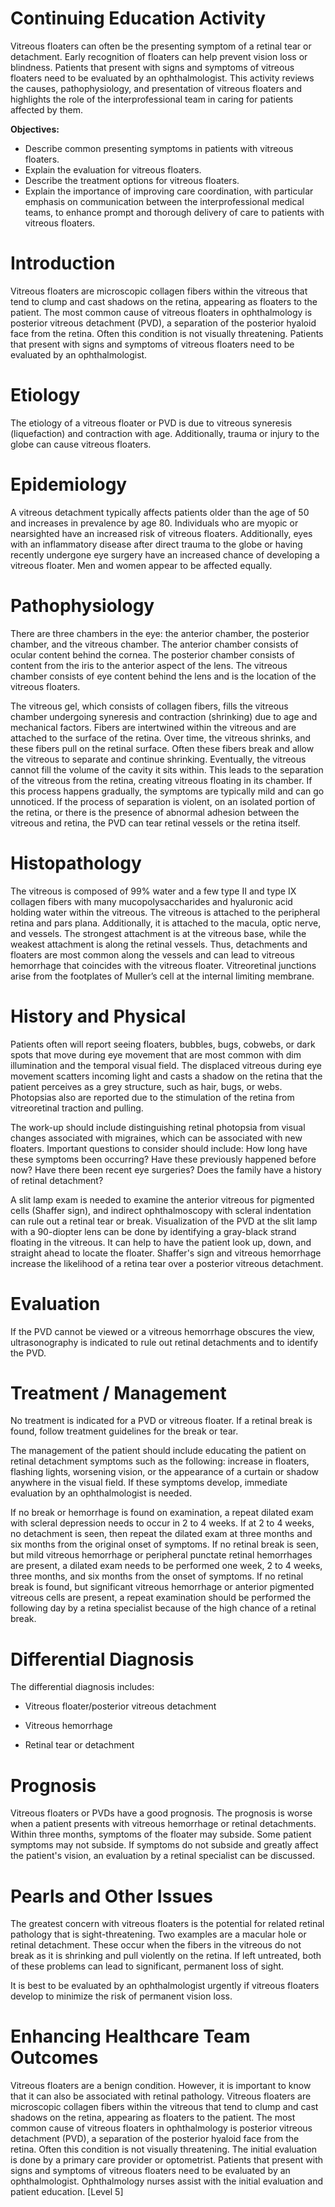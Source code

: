 # Continuing Education Activity

Vitreous floaters can often be the presenting symptom of a retinal tear or detachment. Early recognition of floaters can help prevent vision loss or blindness. Patients that present with signs and symptoms of vitreous floaters need to be evaluated by an ophthalmologist. This activity reviews the causes, pathophysiology, and presentation of vitreous floaters and highlights the role of the interprofessional team in caring for patients affected by them.

**Objectives:**
- Describe common presenting symptoms in patients with vitreous floaters. 
- Explain the evaluation for vitreous floaters.
- Describe the treatment options for vitreous floaters.
- Explain the importance of improving care coordination, with particular emphasis on communication between the interprofessional medical teams, to enhance prompt and thorough delivery of care to patients with vitreous floaters.

# Introduction

Vitreous floaters are microscopic collagen fibers within the vitreous that tend to clump and cast shadows on the retina, appearing as floaters to the patient. The most common cause of vitreous floaters in ophthalmology is posterior vitreous detachment (PVD), a separation of the posterior hyaloid face from the retina. Often this condition is not visually threatening. Patients that present with signs and symptoms of vitreous floaters need to be evaluated by an ophthalmologist.

# Etiology

The etiology of a vitreous floater or PVD is due to vitreous syneresis (liquefaction) and contraction with age. Additionally, trauma or injury to the globe can cause vitreous floaters.

# Epidemiology

A vitreous detachment typically affects patients older than the age of 50 and increases in prevalence by age 80. Individuals who are myopic or nearsighted have an increased risk of vitreous floaters. Additionally, eyes with an inflammatory disease after direct trauma to the globe or having recently undergone eye surgery have an increased chance of developing a vitreous floater. Men and women appear to be affected equally.

# Pathophysiology

There are three chambers in the eye: the anterior chamber, the posterior chamber, and the vitreous chamber. The anterior chamber consists of ocular content behind the cornea. The posterior chamber consists of content from the iris to the anterior aspect of the lens. The vitreous chamber consists of eye content behind the lens and is the location of the vitreous floaters.

The vitreous gel, which consists of collagen fibers, fills the vitreous chamber undergoing syneresis and contraction (shrinking) due to age and mechanical factors. Fibers are intertwined within the vitreous and are attached to the surface of the retina. Over time, the vitreous shrinks, and these fibers pull on the retinal surface. Often these fibers break and allow the vitreous to separate and continue shrinking. Eventually, the vitreous cannot fill the volume of the cavity it sits within. This leads to the separation of the vitreous from the retina, creating vitreous floating in its chamber. If this process happens gradually, the symptoms are typically mild and can go unnoticed. If the process of separation is violent, on an isolated portion of the retina, or there is the presence of abnormal adhesion between the vitreous and retina, the PVD can tear retinal vessels or the retina itself.

# Histopathology

The vitreous is composed of 99% water and a few type II and type IX collagen fibers with many mucopolysaccharides and hyaluronic acid holding water within the vitreous. The vitreous is attached to the peripheral retina and pars plana. Additionally, it is attached to the macula, optic nerve, and vessels. The strongest attachment is at the vitreous base, while the weakest attachment is along the retinal vessels. Thus, detachments and floaters are most common along the vessels and can lead to vitreous hemorrhage that coincides with the vitreous floater. Vitreoretinal junctions arise from the footplates of Muller’s cell at the internal limiting membrane.

# History and Physical

Patients often will report seeing floaters, bubbles, bugs, cobwebs, or dark spots that move during eye movement that are most common with dim illumination and the temporal visual field. The displaced vitreous during eye movement scatters incoming light and casts a shadow on the retina that the patient perceives as a grey structure, such as hair, bugs, or webs. Photopsias also are reported due to the stimulation of the retina from vitreoretinal traction and pulling.

The work-up should include distinguishing retinal photopsia from visual changes associated with migraines, which can be associated with new floaters. Important questions to consider should include: How long have these symptoms been occurring? Have these previously happened before now? Have there been recent eye surgeries? Does the family have a history of retinal detachment?

A slit lamp exam is needed to examine the anterior vitreous for pigmented cells (Shaffer sign), and indirect ophthalmoscopy with scleral indentation can rule out a retinal tear or break. Visualization of the PVD at the slit lamp with a 90-diopter lens can be done by identifying a gray-black strand floating in the vitreous. It can help to have the patient look up, down, and straight ahead to locate the floater. Shaffer's sign and vitreous hemorrhage increase the likelihood of a retina tear over a posterior vitreous detachment.

# Evaluation

If the PVD cannot be viewed or a vitreous hemorrhage obscures the view, ultrasonography is indicated to rule out retinal detachments and to identify the PVD.

# Treatment / Management

No treatment is indicated for a PVD or vitreous floater. If a retinal break is found, follow treatment guidelines for the break or tear.

The management of the patient should include educating the patient on retinal detachment symptoms such as the following: increase in floaters, flashing lights, worsening vision, or the appearance of a curtain or shadow anywhere in the visual field. If these symptoms develop, immediate evaluation by an ophthalmologist is needed.

If no break or hemorrhage is found on examination, a repeat dilated exam with scleral depression needs to occur in 2 to 4 weeks. If at 2 to 4 weeks, no detachment is seen, then repeat the dilated exam at three months and six months from the original onset of symptoms. If no retinal break is seen, but mild vitreous hemorrhage or peripheral punctate retinal hemorrhages are present, a dilated exam needs to be performed one week, 2 to 4 weeks, three months, and six months from the onset of symptoms. If no retinal break is found, but significant vitreous hemorrhage or anterior pigmented vitreous cells are present, a repeat examination should be performed the following day by a retina specialist because of the high chance of a retinal break.

# Differential Diagnosis

The differential diagnosis includes:

- Vitreous floater/posterior vitreous detachment

- Vitreous hemorrhage

- Retinal tear or detachment

# Prognosis

Vitreous floaters or PVDs have a good prognosis. The prognosis is worse when a patient presents with vitreous hemorrhage or retinal detachments. Within three months, symptoms of the floater may subside. Some patient symptoms may not subside. If symptoms do not subside and greatly affect the patient's vision, an evaluation by a retinal specialist can be discussed.

# Pearls and Other Issues

The greatest concern with vitreous floaters is the potential for related retinal pathology that is sight-threatening. Two examples are a macular hole or retinal detachment. These occur when the fibers in the vitreous do not break as it is shrinking and pull violently on the retina. If left untreated, both of these problems can lead to significant, permanent loss of sight.

It is best to be evaluated by an ophthalmologist urgently if vitreous floaters develop to minimize the risk of permanent vision loss.

# Enhancing Healthcare Team Outcomes

Vitreous floaters are a benign condition. However, it is important to know that it can also be associated with retinal pathology. Vitreous floaters are microscopic collagen fibers within the vitreous that tend to clump and cast shadows on the retina, appearing as floaters to the patient. The most common cause of vitreous floaters in ophthalmology is posterior vitreous detachment (PVD), a separation of the posterior hyaloid face from the retina. Often this condition is not visually threatening. The initial evaluation is done by a primary care provider or optometrist. Patients that present with signs and symptoms of vitreous floaters need to be evaluated by an ophthalmologist. Ophthalmology nurses assist with the initial evaluation and patient education. [Level 5]